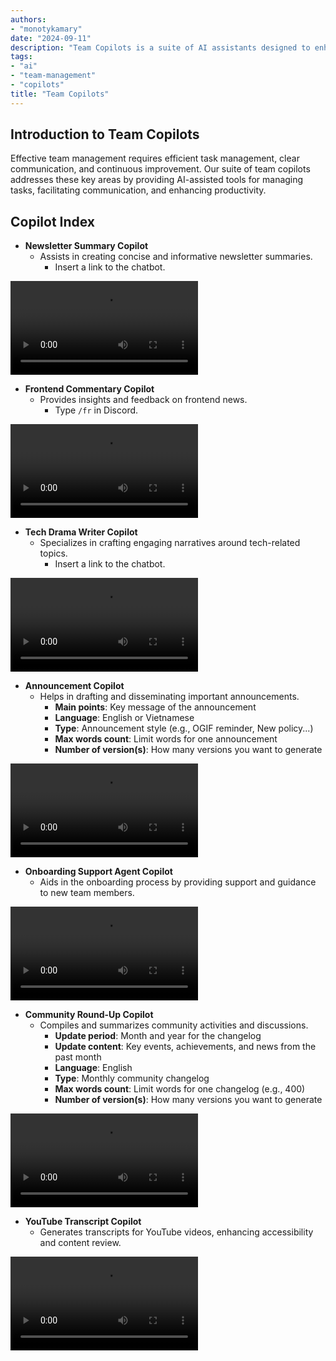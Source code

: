 ```yaml
---
authors:
- "monotykamary"
date: "2024-09-11"
description: "Team Copilots is a suite of AI assistants designed to enhance team collaboration and productivity. These copilots, built using Dify and custom implementations, help teams manage tasks, facilitate communication, and improve overall efficiency. This approach represents a shift towards AI-assisted team management, enhancing team performance and project success rates."
tags:
- "ai"
- "team-management"
- "copilots"
title: "Team Copilots"
---
```


## Introduction to Team Copilots

Effective team management requires efficient task management, clear communication, and continuous improvement. Our suite of team copilots addresses these key areas by providing AI-assisted tools for managing tasks, facilitating communication, and enhancing productivity.

## Copilot Index

- **Newsletter Summary Copilot**
  - Assists in creating concise and informative newsletter summaries.
    - Insert a link to the chatbot.

![Newsletter Summary Copilot](assets/newsletter-summary.mp4)

- **Frontend Commentary Copilot**
  - Provides insights and feedback on frontend news.
    - Type `/fr` in Discord.

![Frontend Commentary Copilot](assets/frontend-commentary.mp4)

- **Tech Drama Writer Copilot**
  - Specializes in crafting engaging narratives around tech-related topics.
    - Insert a link to the chatbot.

![Tech Drama Writer Copilot](assets/tech-drama-writer.mp4)

- **Announcement Copilot**
  - Helps in drafting and disseminating important announcements.
    - **Main points**: Key message of the announcement
    - **Language**: English or Vietnamese
    - **Type**: Announcement style (e.g., OGIF reminder, New policy...)
    - **Max words count**: Limit words for one announcement
    - **Number of version(s)**: How many versions you want to generate

![Announcement Copilot](assets/announcement-writer.mp4)

- **Onboarding Support Agent Copilot**
  - Aids in the onboarding process by providing support and guidance to new team members.

![Onboarding Support Agent Copilot](assets/onboarding-support-agent.mp4)

- **Community Round-Up Copilot**
  - Compiles and summarizes community activities and discussions.
    - **Update period**: Month and year for the changelog
    - **Update content**: Key events, achievements, and news from the past month
    - **Language**: English
    - **Type**: Monthly community changelog
    - **Max words count**: Limit words for one changelog (e.g., 400)
    - **Number of version(s)**: How many versions you want to generate

![Community Round-Up Copilot](assets/community-round-up-memo.mp4)

- **YouTube Transcript Copilot**
  - Generates transcripts for YouTube videos, enhancing accessibility and content review.

![YouTube Transcript Copilot](assets/youtube-transcriber.mp4)